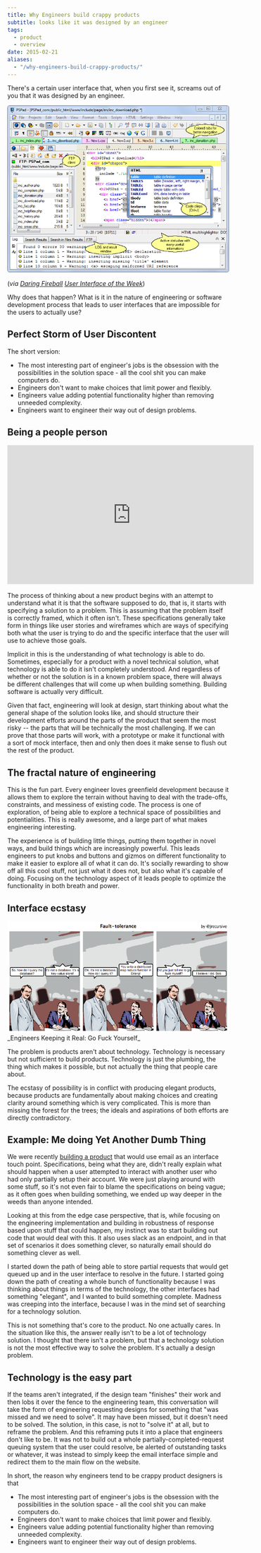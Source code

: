 ```yaml
---
title: Why Engineers build crappy products
subtitle: looks like it was designed by an engineer
tags:
  - product
  - overview
date: 2015-02-21
aliases:
  - "/why-engineers-build-crappy-products/"
---
```


There's a certain user interface that, when you first see it, screams out of you that it was designed by an engineer.

<img src="mainfull.png" class="img-fluid">

(_via [Daring Fireball](http://daringfireball.net) [User Interface of the Week](https://www.google.com/search?client=safari&rls=en&q=daring+fireball+user+interface+of+the+week&ie=UTF-8&oe=UTF-8)_)

Why does that happen? What is it in the nature of engineering or software development process that leads to user interfaces that are impossible for the users to actually use?

## Perfect Storm of User Discontent

The short version:

- The most interesting part of engineer's jobs is the obsession with the possibilities in the solution space - all the cool shit you can make computers do.
- Engineers don't want to make choices that limit power and flexibly.
- Engineers value adding potential functionality higher than removing unneeded complexity.
- Engineers want to engineer their way out of design problems.


## Being a people person

<p><iframe width="560" height="315" src="https://www.youtube.com/embed/RAY27NU1Jog" frameborder="0" allowfullscreen></iframe></p>

The process of thinking about a new product begins with an attempt to understand what it is that the software supposed to do, that is, it starts with specifying a solution to a problem. This is assuming that the problem itself is correctly framed, which it often isn't.  These specifications generally take form in things like user stories and wireframes which are ways of specifying both what the user is trying to do and the specific interface that the user will use to achieve those goals.

Implicit in this is the understanding of what technology is able to do. Sometimes, especially for a product with a novel technical solution, what technology is able to do it isn't completely understood. And regardless of whether or not the solution is in a known problem space, there will always be different challenges that will come up when building something.  Building software is actually very difficult.

Given that fact, engineering will look at design, start thinking about what the general shape of the solution looks like, and should structure their development efforts around the parts of the product that seem the most risky -- the parts that will be technically the most challenging. If we can prove that those parts will work, with a prototype or make it functional with a sort of mock interface, then and only then does it make sense to flush out the rest of the product.

## The fractal nature of engineering

This is the fun part. Every engineer loves greenfield development because it allows them to explore the terrain without having to deal with the trade-offs, constraints, and messiness of existing code. The process is one of exploration, of being able to explore a technical space of possibilities and potentialities. This is really awesome, and a large part of what makes engineering interesting.

The experience is of building little things, putting them together in novel ways, and build things which are increasingly powerful.  This leads engineers to put knobs and buttons and gizmos on different functionality to make it easier to explore all of what it can do.  It's socially rewarding to show off all this cool stuff, not just what it does not, but also what it's capable of doing.  Focusing on the technology aspect of it leads people to optimize the functionality in both breath and power.

## Interface ecstasy

<img src="nosql_query.png" class="img-fluid">
_Engineers Keeping it Real: Go Fuck Yourself_

The problem is products aren't about technology. Technology is necessary but not sufficient to build products. Technology is just the plumbing, the thing which makes it possible, but not actually the thing that people care about.

The ecstasy of possibility is in conflict with producing elegant products, because products are fundamentally about making choices and creating clarity around something which is very complicated. This is more than missing the forest for the trees; the ideals and aspirations of both efforts are directly contradictory.

## Example: Me doing Yet Another Dumb Thing

We were recently [building a product](http://shoutouts.happyfuncorp.com/) that would use email as an interface touch point.  Specifications, being what they are, didn't really explain what should happen when a user attempted to interact with another user who had only partially setup their account.  We were just playing around with some stuff, so it's not even fair to blame the specifications on being vague; as it often goes when building something, we ended up way deeper in the weeds than anyone intended.

Looking at this from the edge case perspective, that is, while focusing on the engineering implementation and building in robustness of response based upon stuff that could happen, my instinct was to start building out code that would deal with this.  It also uses slack as an endpoint, and in that set of scenarios it does something clever, so naturally email should do something clever as well.

I started down the path of being able to store partial requests that would get queued up and in the user interface to resolve in the future.  I started going down the path of creating a whole bunch of functionality because I was thinking about things in terms of the technology, the other interfaces had something "elegant", and I wanted to build something complete.  Madness was creeping into the interface, because I was in the mind set of searching for a technology solution.

This is not something that's core to the product.  No one actually cares. In the situation like this, the answer really isn't to be a lot of technology solution. I thought that there isn't a problem, but that a technology solution is not the most effective way to solve the problem.  It's actually a design problem.

## Technology is the easy part

If the teams aren't integrated, if the design team "finishes" their work and then lobs it over the fence to the engineering team, this conversation will take the form of engineering requesting designs for something that "was missed and we need to solve".  It may have been missed, but it doesn't need to be solved.  The solution, in this case, is not to "solve it" at all, but to reframe the problem.  And this reframing puts it into a place that engineers don't like to be.  It was not to build out a whole partially-completed-request queuing system that the user could resolve, be alerted of outstanding tasks or whatever, it was instead to simply keep the email interface simple and redirect them to the main flow on the website.

In short, the reason why engineers tend to be crappy product designers is that

- The most interesting part of engineer's jobs is the obsession with the possibilities in the solution space - all the cool shit you can make computers do.
- Engineers don't want to make choices that limit power and flexibly.
- Engineers value adding potential functionality higher than removing unneeded complexity.
- Engineers want to engineer their way out of design problems.
